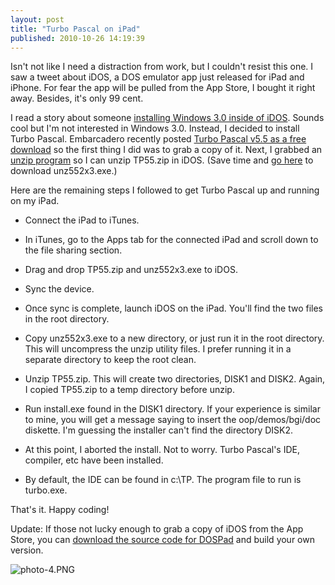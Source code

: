 ```yaml
---
layout: post
title: "Turbo Pascal on iPad"
published: 2010-10-26 14:19:39
---
```

Isn't not like I need a distraction from work, but I couldn't resist this one. I saw a tweet about iDOS, a DOS emulator app just released for iPad and iPhone. For fear the app will be pulled from the App Store, I bought it right away. Besides, it's only 99 cent.

I read a story about someone [installing Windows 3.0 inside of iDOS](http://toucharcade.com/2010/10/26/idos/). Sounds cool but I'm not interested in Windows 3.0. Instead, I decided to install Turbo Pascal. Embarcadero recently posted [Turbo Pascal v5.5 as a free download](http://edn.embarcadero.com/article/20803) so the first thing I did was to grab a copy of it. Next, I grabbed an [unzip program](http://www.info-zip.org/UnZip.html#Downloads) so I can unzip TP55.zip in iDOS. (Save time and [go here](ftp://ftp.info-zip.org/pub/infozip/msdos/) to download unz552x3.exe.)

Here are the remaining steps I followed to get Turbo Pascal up and running on my iPad.

  * Connect the iPad to iTunes.

  * In iTunes, go to the Apps tab for the connected iPad and scroll down to the file sharing section.

  * Drag and drop TP55.zip and unz552x3.exe to iDOS.

  * Sync the device.

  * Once sync is complete, launch iDOS on the iPad. You'll find the two files in the root directory.

  * Copy unz552x3.exe to a new directory, or just run it in the root directory. This will uncompress the unzip utility files. I prefer running it in a separate directory to keep the root clean.

  * Unzip TP55.zip. This will create two directories, DISK1 and DISK2. Again, I copied TP55.zip to a temp directory before unzip.

  * Run install.exe found in the DISK1 directory. If your experience is similar to mine, you will get a message saying to insert the oop/demos/bgi/doc diskette. I'm guessing the installer can't find the directory DISK2.

  * At this point, I aborted the install. Not to worry. Turbo Pascal's IDE, compiler, etc have been installed.

  * By default, the IDE can be found in c:\TP. The program file to run is turbo.exe.

That's it. Happy coding!

Update: If those not lucky enough to grab a copy of iDOS from the App Store, you can [download the source code for DOSPad](http://code.google.com/p/dospad/) and build your own version. 

![photo-4.PNG](http://blog.whitepeaksoftware.com/wp-content/uploads/2010/10/photo-41.PNG)
